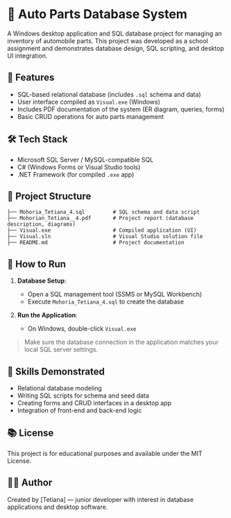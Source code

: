 # 🚗 Auto Parts Database System

A Windows desktop application and SQL database project for managing an inventory of automobile parts. This project was developed as a school assignment and demonstrates database design, SQL scripting, and desktop UI integration.

## 🧰 Features

- SQL-based relational database (includes `.sql` schema and data)
- User interface compiled as `Visual.exe` (Windows)
- Includes PDF documentation of the system (ER diagram, queries, forms)
- Basic CRUD operations for auto parts management

## 🛠️ Tech Stack

- Microsoft SQL Server / MySQL-compatible SQL
- C# (Windows Forms or Visual Studio tools)
- .NET Framework (for compiled `.exe` app)

## 📁 Project Structure

```
├── Mohoria_Tetiana_4.sql         # SQL schema and data script
├── Mohorian_Tetiana__4.pdf       # Project report (database description, diagrams)
├── Visual.exe                    # Compiled application (UI)
├── Visual.sln                    # Visual Studio solution file
├── README.md                     # Project documentation
```

## 🚀 How to Run

1. **Database Setup**:
   - Open a SQL management tool (SSMS or MySQL Workbench)
   - Execute `Mohoria_Tetiana_4.sql` to create the database

2. **Run the Application**:
   - On Windows, double-click `Visual.exe`

> Make sure the database connection in the application matches your local SQL server settings.

## 🎯 Skills Demonstrated

- Relational database modeling
- Writing SQL scripts for schema and seed data
- Creating forms and CRUD interfaces in a desktop app
- Integration of front-end and back-end logic

## 📚 License

This project is for educational purposes and available under the MIT License.

## 👨‍💻 Author

Created by [Tetiana] — junior developer with interest in database applications and desktop software.
